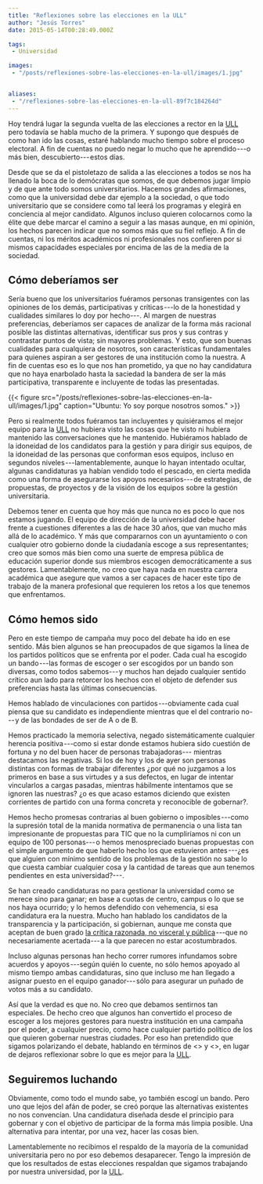 ```yaml
---
title: "Reflexiones sobre las elecciones en la ULL"
author: "Jesús Torres"
date: 2015-05-14T00:28:49.000Z

tags:
 - Universidad

images:
 - "/posts/reflexiones-sobre-las-elecciones-en-la-ull/images/1.jpg" 


aliases:
 - "/reflexiones-sobre-las-elecciones-en-la-ull-89f7c184264d"
---
```


Hoy tendrá lugar la segunda vuelta de las elecciones a rector en la [ULL](http://www.ull.es/) pero todavía se habla mucho de la primera.
Y supongo que después de como han ido las cosas, estaré hablando mucho tiempo sobre el proceso electoral.
A fin de cuentas no puedo negar lo mucho que he aprendido ---o más bien, descubierto--- estos días.

Desde que se da el pistoletazo de salida a las elecciones a todos se nos ha llenado la boca de lo demócratas que somos, de que debemos jugar limpio y de que ante todo somos universitarios.
Hacemos grandes afirmaciones, como que la universidad debe dar ejemplo a la sociedad, o que todo universitario que se considere como tal leerá los programas y elegirá en conciencia al mejor candidato.
Algunos incluso quieren colocarnos como la élite que debe marcar el camino a seguir a las masas aunque, en mi opinión, los hechos parecen indicar que no somos más que su fiel reflejo.
A fin de cuentas, ni los méritos académicos ni profesionales nos confieren por si mismos capacidades especiales por encima de las de la media de la sociedad.

## Cómo deberíamos ser

Sería bueno que los universitarios fuéramos personas transigentes con las opiniones de los demás, participativas y críticas ---lo de la honestidad y cualidades similares lo doy por hecho---.
Al margen de nuestras preferencias, deberíamos ser capaces de analizar de la forma más racional posible las distintas alternativas, identificar sus pros y sus contras y contrastar puntos de vista; sin mayores problemas.
Y esto, que son buenas cualidades para cualquiera de nosotros, son características fundamentales para quienes aspiran a ser gestores de una institución como la nuestra.
A fin de cuentas eso es lo que nos han prometido, ya que no hay candidatura que no haya enarbolado hasta la saciedad la bandera de ser la más participativa, transparente e incluyente de todas las presentadas.

{{< figure src="/posts/reflexiones-sobre-las-elecciones-en-la-ull/images/1.jpg" caption="Ubuntu: Yo soy porque nosotros somos." >}}

Pero si realmente todos fuéramos tan incluyentes y quisiéramos el mejor equipo para la [ULL](http://www.ull.es/) no hubiera visto las cosas que he visto ni hubiera mantenido las conversaciones que he mantenido.
Hubiéramos hablado de la idoneidad de los candidatos para la gestión y para dirigir sus equipos, de la idoneidad de las personas que conforman esos equipos, incluso en segundos niveles ---lamentablemente, aunque lo hayan intentado ocultar, algunas candidaturas ya habían vendido todo el pescado, en cierta medida como una forma de asegurarse los apoyos necesarios--- de estrategias, de propuestas, de proyectos y de la visión de los equipos sobre la gestión universitaria.

Debemos tener en cuenta que hoy más que nunca no es poco lo que nos estamos jugando.
El equipo de dirección de la universidad debe hacer frente a cuestiones diferentes a las de hace 30 años, que van mucho más allá de lo académico.
Y más que compararnos con un ayuntamiento o con cualquier otro gobierno donde la ciudadanía escoge a sus representantes; creo que somos más bien como una suerte de empresa pública de educación superior donde sus miembros escogen democráticamente a sus gestores.
Lamentablemente, no creo que haya nada en nuestra carrera académica que asegure que vamos a ser capaces de hacer este tipo de trabajo de la manera profesional que requieren los retos a los que tenemos que enfrentamos.

## Cómo hemos sido

Pero en este tiempo de campaña muy poco del debate ha ido en ese sentido.
Más bien algunos se han preocupados de que sigamos la línea de los partidos políticos que se enfrenta por el poder.
Cada cual ha escogido un bando ---las formas de escoger o ser escogidos por un bando son diversas, como todos sabemos--- y muchos han dejado cualquier sentido crítico aun lado para retorcer los hechos con el objeto de defender sus preferencias hasta las últimas consecuencias.

Hemos hablado de vinculaciones con partidos ---obviamente cada cual piensa que su candidato es independiente mientras que el del contrario no--- y de las bondades de ser de A o de B.

Hemos practicado la memoria selectiva, negado sistemáticamente cualquier herencia positiva ---como si estar donde estamos hubiera sido cuestión de fortuna y no del buen hacer de personas trabajadoras--- mientras destacamos las negativas.
Si los de hoy y los de ayer son personas distintas con formas de trabajar diferentes ¿por qué no juzgamos a los primeros en base a sus virtudes y a sus defectos, en lugar de intentar vincularlos a cargas pasadas, mientras hábilmente intentamos que se ignoren las nuestras? ¿o es que acaso estamos diciendo que existen corrientes de partido con una forma concreta y reconocible de gobernar?.

Hemos hecho promesas contrarias al buen gobierno o imposibles ---como la supresión total de la manida normativa de permanencia o una lista tan impresionante de propuestas para TIC que no la cumpliríamos ni con un equipo de 100 personas--- o hemos menospreciado buenas propuestas con el simple argumento de que haberlo hecho los que estuvieron antes ---¿es que alguien con mínimo sentido de los problemas de la gestión no sabe lo que cuesta cambiar cualquier cosa y la cantidad de tareas que aun tenemos pendientes en esta universidad?---.

Se han creado candidaturas no para gestionar la universidad como se merece sino para ganar; en base a cuotas de centro, campus o lo que se nos haya ocurrido; y lo hemos defendido con vehemencia, si esa candidatura era la nuestra.
Mucho han hablado los candidatos de la transparencia y la participación, si gobiernan, aunque me consta que aceptan de buen grado [la crítica razonada, no visceral y pública](http://www.diariodeavisos.com/2015/05/martinon-alegre-buscan-apoyos-para-llegar-al-rectorado-ull/#comment-2002132370) ---que no necesariamente acertada--- a la que parecen no estar acostumbrados.

Incluso algunas personas han hecho correr rumores infundamos sobre acuerdos y apoyos ---según quién lo cuente, no sólo hemos apoyado al mismo tiempo ambas candidaturas, sino que incluso me han llegado a asignar puesto en el equipo ganador--- sólo para asegurar un puñado de votos más a su candidato.

Así que la verdad es que no.
No creo que debamos sentirnos tan especiales.
De hecho creo que algunos han convertido el proceso de escoger a los mejores gestores para nuestra institución en una campaña por el poder, a cualquier precio, como hace cualquier partido político de los que quieren gobernar nuestras ciudades.
Por eso han pretendido que sigamos polarizando el debate, hablando en términos de <<ustedes>> y <<nosotros>>, en lugar de dejaros reflexionar sobre lo que es mejor para la [ULL](http://www.ull.es/).

## Seguiremos luchando

Obviamente, como todo el mundo sabe, yo también escogí un bando.
Pero uno que lejos del afán de poder, se creó porque las alternativas existentes no nos convencían.
Una candidatura diseñada desde el principio para gobernar y con el objetivo de participar de la forma más limpia posible.
Una alternativa para intentar, por una vez, hacer las cosas bien.

Lamentablemente no recibimos el respaldo de la mayoría de la comunidad universitaria pero no por eso debemos desaparecer.
Tengo la impresión de que los resultados de estas elecciones respaldan que sigamos trabajando por nuestra universidad, por la [ULL](http://www.ull.es/).

